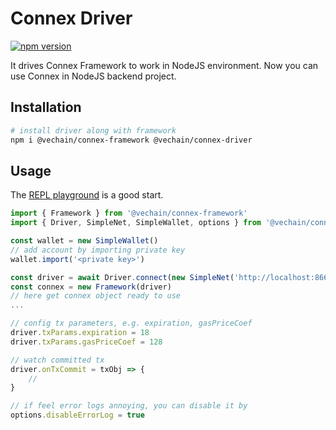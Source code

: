 # Connex Driver

[![npm version](https://badge.fury.io/js/%40vechain%2Fconnex-driver.svg)](https://badge.fury.io/js/%40vechain%2Fconnex-driver)

It drives Connex Framework to work in NodeJS environment. Now you can use Connex in NodeJS backend project.

## Installation

```bash
# install driver along with framework
npm i @vechain/connex-framework @vechain/connex-driver
```

## Usage

The [REPL playground](https://github.com/vechain/connex-repl) is a good start.


```typescript
import { Framework } from '@vechain/connex-framework'
import { Driver, SimpleNet, SimpleWallet, options } from '@vechain/connex-driver'

const wallet = new SimpleWallet()
// add account by importing private key
wallet.import('<private key>')

const driver = await Driver.connect(new SimpleNet('http://localhost:8669/'), wallet)
const connex = new Framework(driver)
// here get connex object ready to use
...

// config tx parameters, e.g. expiration, gasPriceCoef
driver.txParams.expiration = 18
driver.txParams.gasPriceCoef = 128

// watch committed tx
driver.onTxCommit = txObj => {
    // 
}

// if feel error logs annoying, you can disable it by
options.disableErrorLog = true
```